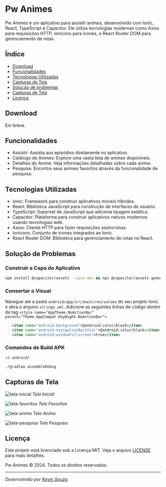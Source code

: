 # Pw Animes

Pw Animes é um aplicativo para assistir animes, desenvolvido com Ionic, React, TypeScript e Capacitor. Ele utiliza tecnologias modernas como Axios para requisições HTTP, Ionicons para ícones, e React Router DOM para gerenciamento de rotas.

## Índice

- [Download](#download)
- [Funcionalidades](#funcionalidades)
- [Tecnologias Utilizadas](#tecnologias-utilizadas)
- [Capturas de Tela](#capturas-de-tela)
- [Solução de problemas](#solução-de-problemas)
- [Capturas de Tela](#capturas-de-tela)
- [Licença](#licença)

## Download

Em breve.

## Funcionalidades

- Assistir: Assista aos episódios diretamente no aplicativo.
- Catálogo de Animes: Explore uma vasta lista de animes disponíveis.
- Detalhes do Anime: Veja informações detalhadas sobre cada anime.
- Pesquisa: Encontre seus animes favoritos através da funcionalidade de pesquisa.

## Tecnologias Utilizadas

- Ionic: Framework para construir aplicativos móveis híbridos.
- React: Biblioteca JavaScript para construção de interfaces de usuário.
- TypeScript: Superset de JavaScript que adiciona tipagem estática.
- Capacitor: Plataforma para construir aplicativos nativos modernos usando tecnologias web.
- Axios: Cliente HTTP para fazer requisições assíncronas.
- Ionicons: Conjunto de ícones integrados ao Ionic.
- React Router DOM: Biblioteca para gerenciamento de rotas no React.

## Solução de Problemas

### Construir a Capa do Aplicativo

   ```sh
   npm install @capacitor/assets --save-dev && npx @capacitor/assets generate --iconBackgroundColor '#062720' --splashBackgroundColor '#062720' && npm uninstall @capacitor/assets && npm run aplication:build
   ```

### Consertar o Visual

Navegue até a pasta `android/app/src/main/res/values` do seu projeto Ionic e abra o arquivo `strings.xml`. Adicione as seguintes linhas de código dentro da tag `<style name="AppTheme.NoActionBar" parent="Theme.AppCompat.DayNight.NoActionBar">`

   ```xml
      <item name="android:background">@android:color/black</item>
      <item name="android:navigationBarColor">@android:color/black</item>
      <item name="android:windowFullscreen">true</item>
   ```

### Comandos de Build APK

   ```sh
   cd android/
   ```

   ```sh
   ./gradlew assembleDebug
   ```

## Capturas de Tela

![tela-inicial](https://github.com/KevinWillyan456/pw-animes-app/assets/115520107/5d628d5d-2152-4c81-9162-28046c2c7faf)
_Tela Inicial_

![tela-favoritos](https://github.com/KevinWillyan456/pw-animes-app/assets/115520107/3ecba1c8-082a-4e56-8c0b-bac1f430f349)
_Tela Favoritos_

![tela-anime](https://github.com/KevinWillyan456/pw-animes-app/assets/115520107/3c93ce5f-ef43-4ec5-ab52-33789ec0b015)
_Tela Anime_

![tela-pesquisa](https://github.com/KevinWillyan456/pw-animes-app/assets/115520107/d359479c-9e74-43eb-859b-c32654492fa0)
_Tela Pesquisa_

## Licença

Este projeto está licenciado sob a Licença MIT. Veja o arquivo [LICENSE](LICENSE) para mais detalhes.

Pw Animes © 2024. Todos os direitos reservados.

---

_Desenvolvido por [Kevin Souza](https://github.com/KevinWillyan456)._
